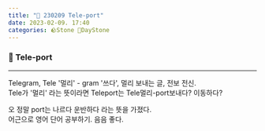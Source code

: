 ```yaml
---
title: "🌱 230209 Tele-port"
date: 2023-02-09. 17:40
categories: 🪨Stone 🌱DayStone
---
```


### 🗿 Tele-port

---

Telegram, Tele '멀리' - gram '쓰다', 멀리 보내는 글, 전보 전신.  
Tele가 '멀리' 라는 뜻이라면 Teleport는 Tele멀리-port보내다? 이동하다?  

오 정말 port는 나르다 운반하다 라는 뜻을 가졌다.  
어근으로 영어 단어 공부하기. 음음 좋다.  
